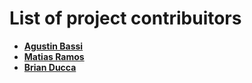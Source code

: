 # List of project contribuitors

* **[Agustin Bassi](https://github.com/agustinBassi)**
* **[Matias Ramos](https://github.com/mramos88)**
* **[Brian Ducca](https://github.com/brianducca)**
